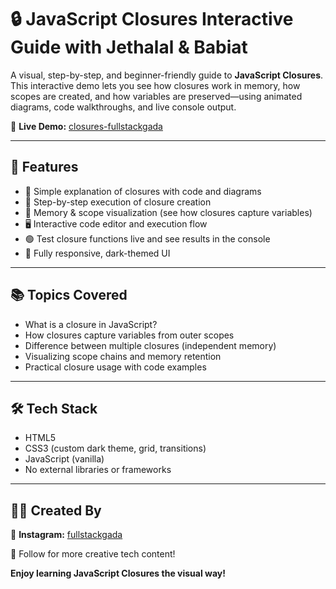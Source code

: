 # 🔒 JavaScript Closures Interactive Guide with Jethalal & Babiat

A visual, step-by-step, and beginner-friendly guide to **JavaScript Closures**. This interactive demo lets you see how closures work in memory, how scopes are created, and how variables are preserved—using animated diagrams, code walkthroughs, and live console output.

🔗 **Live Demo:** [closures-fullstackgada](https://closures-fullstackgada.netlify.app/)

---


## 🎯 Features

- 🧠 Simple explanation of closures with code and diagrams
- 📝 Step-by-step execution of closure creation
- 🧩 Memory & scope visualization (see how closures capture variables)
- 🖥️ Interactive code editor and execution flow
- 🟢 Test closure functions live and see results in the console
- 📱 Fully responsive, dark-themed UI

---

## 📚 Topics Covered

- What is a closure in JavaScript?
- How closures capture variables from outer scopes
- Difference between multiple closures (independent memory)
- Visualizing scope chains and memory retention
- Practical closure usage with code examples

---

## 🛠️ Tech Stack

- HTML5
- CSS3 (custom dark theme, grid, transitions)
- JavaScript (vanilla)
- No external libraries or frameworks

---

## 👨‍🎨 Created By

🔗 **Instagram:** [fullstackgada](https://www.instagram.com/fullstackgada/)

🤝 Follow for more creative tech content!

**Enjoy learning JavaScript Closures the visual way!**
